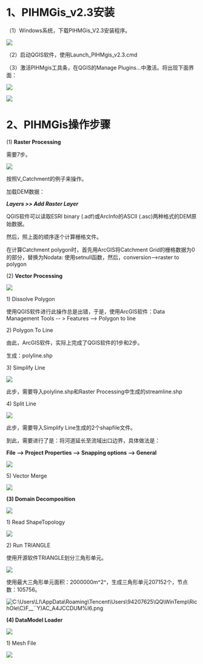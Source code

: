 # 1、PIHMGis_v2.3安装

（1）Windows系统，下载PIHMGis_V2.3安装程序。

![](./media/image1.png)

（2）启动QGIS软件，使用Launch_PIHMgis_v2.3.cmd

（3）激活PIHMgis工具条，在QGIS的Manage
Plugins\...中激活。将出现下面界面：

![](./media/image2.png)

![](./media/image3.png)

# 2、PIHMGis操作步骤

\(1\) **Raster Processing**

需要7步。

![](./media/image4.png)

按照V_Catchment的例子来操作。

加载DEM数据：

***Layers \>\> Add Raster Layer***

QGIS软件可以读取ESRI binary (.adf)或ArcInfo的ASCII
(.asc)两种格式的DEM原始数据。

然后，照上面的顺序逐个计算栅格文件。

在计算Catchment polygon时，首先用ArcGIS将Catchment
Grid的栅格数据为0的部分，替换为Nodata:
使用setnull函数，然后，conversion\--\>raster to polygon

\(2\) **Vector Processing**

![](./media/image5.png)

1\) Dissolve Polygon

使用QGIS软件进行此操作总是出错，于是，使用ArcGIS软件：Data Management
Tools \-- \> Features \--\> Polygon to line

2\) Polygon To Line

由此，ArcGIS软件，实际上完成了QGIS软件的1步和2步。

生成：polyline.shp

3\) Simplify Line

![](./media/image6.png)

此步，需要导入polyline.shp和Raster Processing中生成的streamline.shp

4\) Split Line

![](./media/image7.png)

此步，需要导入Simplify Line生成的2个shapfile文件。

到此，需要进行了是：将河道延长至流域出口边界，具体做法是：

**File \--\> Project Properties \--\> Snapping options \--\> General**

![](./media/image8.png)

5\) Vector Merge

![](./media/image9.png)

**(3) Domain Decomposition**

![](./media/image10.png)

1\) Read ShapeTopology

![](./media/image11.png)

2\) Run TRIANGLE

使用开源软件TRIANGLE划分三角形单元。

![](./media/image12.png)

使用最大三角形单元面积：2000000m^2^，生成三角形单元207152个，节点数：105756。

![C:\\Users\\LI\\AppData\\Roaming\\Tencent\\Users\\94207625\\QQ\\WinTemp\\RichOle\\C}F\_\_\`\`Y)AC_A4JCCDUM%I6.png](./media/image13.png)

**(4) DataModel Loader**

![](./media/image14.png)

1\) Mesh File

![](./media/image15.png)
